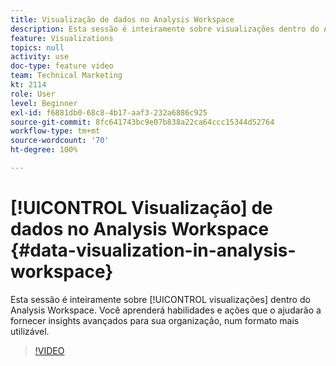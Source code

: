 ```yaml
---
title: Visualização de dados no Analysis Workspace
description: Esta sessão é inteiramente sobre visualizações dentro do Analysis Workspace. Você aprenderá habilidades e ações que o ajudarão a fornecer insights avançados para sua organização, num formato mais utilizável.
feature: Visualizations
topics: null
activity: use
doc-type: feature video
team: Technical Marketing
kt: 2114
role: User
level: Beginner
exl-id: f6881db0-68c8-4b17-aaf3-232a6886c925
source-git-commit: 8fc641743bc9e07b838a22ca64ccc15344d52764
workflow-type: tm+mt
source-wordcount: '70'
ht-degree: 100%

---
```


# [!UICONTROL Visualização] de dados no Analysis Workspace {#data-visualization-in-analysis-workspace}

Esta sessão é inteiramente sobre [!UICONTROL visualizações] dentro do Analysis Workspace. Você aprenderá habilidades e ações que o ajudarão a fornecer insights avançados para sua organização, num formato mais utilizável.

>[!VIDEO](https://video.tv.adobe.com/v/25036/?quality=12&learn=on)
